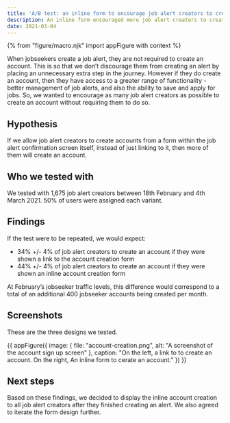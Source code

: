 ```yaml
---
title: 'A/B test: an inline form to encourage job alert creators to create an account'
description: An inline form encouraged more job alert creators to create an account.
date: 2021-03-04
---
```


{% from "figure/macro.njk" import appFigure with context %}

When jobseekers create a job alert, they are not required to create an account. This is so that we don’t discourage them from creating an alert by placing an unnecessary extra step in the journey. However if they do create an account, then they have access to a greater range of functionality - better management of job alerts, and also the ability to save and apply for jobs. So, we wanted to encourage as many job alert creators as possible to create an account without requiring them to do so.

## Hypothesis

If we allow job alert creators to create accounts from a form within the job alert confirmation screen itself, instead of just linking to it, then more of them will create an account.

## Who we tested with

We tested with 1,675 job alert creators between 18th February and 4th March 2021. 50% of users were assigned each variant.

## Findings

If the test were to be repeated, we would expect:

* 34% +/- 4% of job alert creators to create an account if they were shown a link to the account creation form
* 44% +/- 4% of job alert creators to create an account if they were shown an inline account creation form

At February’s jobseeker traffic levels, this difference would correspond to a total of an additional 400 jobseeker accounts being created per month.

## Screenshots

These are the three designs we tested.

{{ appFigure({
  image: {
    file: "account-creation.png",
    alt: "A screenshot of the account sign up screen" 
   },
  caption: "On the left, a link to to create an account. On the right, An inline form to cerate an account."
}) }}

## Next steps

Based on these findings, we decided to display the inline account creation to all job alert creators after they finished creating an alert. We also agreed to iterate the form design further.
